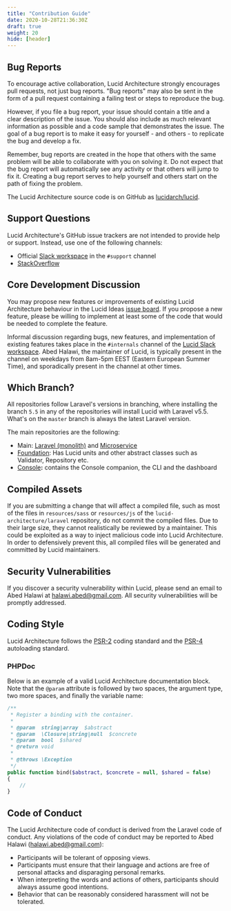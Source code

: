 ```yaml
---
title: "Contribution Guide"
date: 2020-10-28T21:36:30Z
draft: true
weight: 20
hide: [header]
---
```


## Bug Reports

To encourage active collaboration, Lucid Architecture strongly encourages pull requests, not just bug reports. "Bug reports" may also be sent in the form of a pull request containing a failing test or steps to reproduce the bug.

However, if you file a bug report, your issue should contain a title and a clear description of the issue. You should also include as much relevant information as possible and a code sample that demonstrates the issue. The goal of a bug report is to make it easy for yourself - and others - to replicate the bug and develop a fix.

Remember, bug reports are created in the hope that others with the same problem will be able to collaborate with you on solving it. Do not expect that the bug report will automatically see any activity or that others will jump to fix it. Creating a bug report serves to help yourself and others start on the path of fixing the problem.

The Lucid Architecture source code is on GitHub as [lucidarch/lucid](https://github.com/lucid-architecture/lucid).

## Support Questions

Lucid Architecture's GitHub issue trackers are not intended to provide help or support. Instead, use one of the following channels:

- Official [Slack workspace](https://lucid-slack.herokuapp.com/) in the `#support` channel
- [StackOverflow](https://stackoverflow.com/questions/tagged/lucid-architecture)

## Core Development Discussion

You may propose new features or improvements of existing Lucid Architecture behaviour in the Lucid Ideas [issue board](https://github.com/lucid-architecture/ideas/issues).
If you propose a new feature, please be willing to implement at least some of the code that would be needed to complete the feature.

Informal discussion regarding bugs, new features, and implementation of existing features takes place in the `#internals` channel of the [Lucid Slack workspace](https://lucid-slack.herokuapp.com/).
Abed Halawi, the maintainer of Lucid, is typically present in the channel on weekdays from 8am-5pm EEST (Eastern European Summer Time), and sporadically present in the channel at other times.

## Which Branch?

All repositories follow Laravel's versions in branching, where installing the branch `5.5` in any of the repositories will install Lucid with Laravel v5.5.
What's on the `master` branch is always the latest Laravel version.

The main repositories are the following:

- Main: [Laravel (monolith)](https://github.com/lucid-architecture/laravel) and [Microservice](https://github.com/lucid-architecture/laravel-microservice)
- [Foundation](https://github.com/lucid-architecture/foundation-laravel): Has Lucid units and other abstract classes such as Validator, Repository etc.
- [Console](https://github.com/lucid-architecture/console-laravel)**:** contains the Console companion, the CLI and the dashboard

## Compiled Assets

If you are submitting a change that will affect a compiled file, such as most of the files in `resources/sass` or `resources/js` of the `lucid-architecture/laravel` repository, do not commit the compiled files. Due to their large size, they cannot realistically be reviewed by a maintainer. This could be exploited as a way to inject malicious code into Lucid Architecture. In order to defensively prevent this, all compiled files will be generated and committed by Lucid maintainers.

## Security Vulnerabilities

If you discover a security vulnerability within Lucid, please send an email to Abed Halawi at [halawi.abed@gmail.com](mailto:abed.halawi@gmail.com).
All security vulnerabilities will be promptly addressed.

## Coding Style

Lucid Architecture follows the [PSR-2](https://github.com/php-fig/fig-standards/blob/master/accepted/PSR-2-coding-style-guide.md) coding standard and the [PSR-4](https://github.com/php-fig/fig-standards/blob/master/accepted/PSR-4-autoloader.md) autoloading standard.

### PHPDoc

Below is an example of a valid Lucid Architecture documentation block. Note that the `@param` attribute is followed by two spaces, the argument type, two more spaces, and finally the variable name:

```php
/**
 * Register a binding with the container.
 *
 * @param  string|array  $abstract
 * @param  \Closure|string|null  $concrete
 * @param  bool  $shared
 * @return void
 *
 * @throws \Exception
 */
public function bind($abstract, $concrete = null, $shared = false)
{
    //
}
```

## Code of Conduct

The Lucid Architecture code of conduct is derived from the Laravel code of conduct. Any violations of the code of conduct may be reported to Abed Halawi (halawi.abed@gmail.com):

- Participants will be tolerant of opposing views.
- Participants must ensure that their language and actions are free of personal attacks and disparaging personal remarks.
- When interpreting the words and actions of others, participants should always assume good intentions.
- Behavior that can be reasonably considered harassment will not be tolerated.
